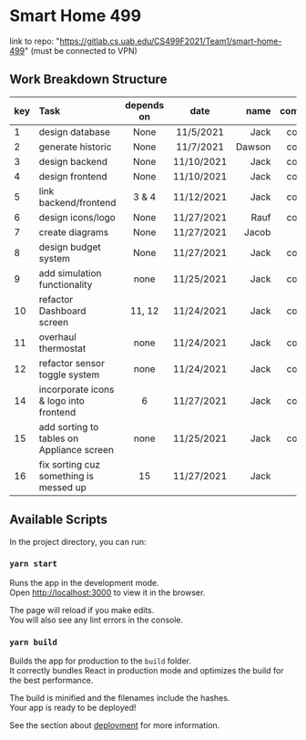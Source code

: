 # Smart Home 499

link to repo: "https://gitlab.cs.uab.edu/CS499F2021/Team1/smart-home-499"
(must be connected to VPN)

## Work Breakdown Structure

| key | Task                                      | depends on |    date    |   name | complete? |
| :-- | :---------------------------------------- | :--------: | :--------: | -----: | --------: |
| 1   | design database                           |    None    | 11/5/2021  |   Jack |  complete |
| 2   | generate historic                         |    None    | 11/7/2021  | Dawson |  complete |
| 3   | design backend                            |    None    | 11/10/2021 |   Jack |  complete |
| 4   | design frontend                           |    None    | 11/10/2021 |   Jack |  complete |
| 5   | link backend/frontend                     |   3 & 4    | 11/12/2021 |   Jack |  complete |
| 6   | design icons/logo                         |    None    | 11/27/2021 |   Rauf |  complete |
| 7   | create diagrams                           |    None    | 11/27/2021 |  Jacob |
| 8   | design budget system                      |    None    | 11/27/2021 |   Jack |  complete |
| 9   | add simulation functionality              |    none    | 11/25/2021 |   Jack |  complete |
| 10  | refactor Dashboard screen                 |   11, 12   | 11/24/2021 |   Jack |  complete |
| 11  | overhaul thermostat                       |    none    | 11/24/2021 |   Jack |  complete |
| 12  | refactor sensor toggle system             |    none    | 11/24/2021 |   Jack |  complete |
| 14  | incorporate icons & logo into frontend    |     6      | 11/27/2021 |   Jack |  complete |
| 15  | add sorting to tables on Appliance screen |    none    | 11/25/2021 |   Jack |  complete |
| 16  | fix sorting cuz something is messed up    |     15     | 11/27/2021 |   Jack |

## Available Scripts

In the project directory, you can run:

### `yarn start`

Runs the app in the development mode.\
Open [http://localhost:3000](http://localhost:3000) to view it in the browser.

The page will reload if you make edits.\
You will also see any lint errors in the console.

### `yarn build`

Builds the app for production to the `build` folder.\
It correctly bundles React in production mode and optimizes the build for the best performance.

The build is minified and the filenames include the hashes.\
Your app is ready to be deployed!

See the section about [deployment](https://facebook.github.io/create-react-app/docs/deployment) for more information.
